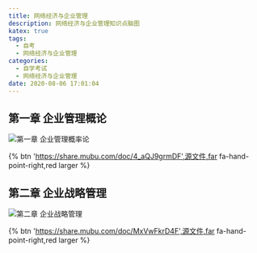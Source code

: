 ```yaml
---
title: 网络经济与企业管理
description: 网络经济与企业管理知识点脑图
katex: true
tags:
  - 自考
  - 网络经济与企业管理
categories:
  - 自学考试
  - 网络经济与企业管理
date: 2020-08-06 17:01:04
---
```


## 第一章 企业管理概论

![第一章 企业管理概率论](https://cdn.jsdelivr.net/gh/blogimg/HexoStaticFile2@latest/2020/08/06/434e5431ea096f7c371e1f3714547a4d.png)



{% btn 'https://share.mubu.com/doc/4_aQJ9grmDF',源文件,far fa-hand-point-right,red larger %}

## 第二章 企业战略管理

![第二章 企业战略管理](https://cdn.jsdelivr.net/gh/blogimg/HexoStaticFile2@latest/2020/08/07/0407831b24497b99e54144e6a55157f9.png)

{% btn 'https://share.mubu.com/doc/MxVwFkrD4F',源文件,far fa-hand-point-right,red larger %}

